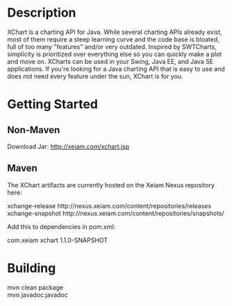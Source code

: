 Description
===============

XChart is a charting API for Java. While several charting APIs already
exist, most of them require a steep learning curve and the code base
is bloated, full of too many "features" and/or very outdated. 
Inspired by SWTCharts, simplicity is prioritized over everything else 
so you can quickly make a plot and move on. XCharts can be used in
your Swing, Java EE, and Java SE applications. If you're looking for
a Java charting API that is easy to use and does not need every feature
under the sun, XChart is for you.

Getting Started
===============

Non-Maven
---------
Download Jar: http://xeiam.com/xchart.jsp

Maven
-----
The XChart artifacts are currently hosted on the Xeiam Nexus repository here:

<repositories>
  <repository>
    <id>xchange-release</id>
    <releases/>
    <url>http://nexus.xeiam.com/content/repositories/releases</url>
  </repository>
  <repository>
    <id>xchange-snapshot</id>
    <snapshots/>
    <url>http://nexus.xeiam.com/content/repositories/snapshots/</url>
  </repository>
</repositories>
  
Add this to dependencies in pom.xml:

<dependency>
  <groupId>com.xeiam</groupId>
  <artifactId>xchart</artifactId>
  <version>1.1.0-SNAPSHOT</version>
</dependency>

Building
===============
mvn clean package  
mvn javadoc:javadoc  